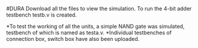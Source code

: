 #DURA
Download all the files to view the simulation. 
To run the 4-bit adder testbench testb.v is created.

*To test the working of all the units, a simple NAND gate was simulated, testbench of which is named as testa.v.
*Individual testbenches of connection box, switch box have also been uploaded.
